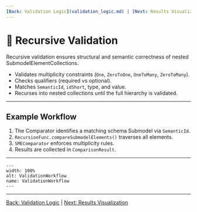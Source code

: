 ```yaml
---
[Back: Validation Logic](validation_logic.md) | [Next: Results Visualization](results_visualization.md)
---
```


# 🔁 Recursive Validation

Recursive validation ensures structural and semantic correctness of nested SubmodelElementCollections.

- Validates multiplicity constraints (`One`, `ZeroToOne`, `OneToMany`, `ZeroToMany`).
- Checks qualifiers (required vs optional).
- Matches `SemanticId`, `idShort`, type, and value.
- Recurses into nested collections until the full hierarchy is validated.

---

## Example Workflow

1. The Comparator identifies a matching schema Submodel via `SemanticId`.
2. `RecursionFunc.compareSubmodelElements()` traverses all elements.
3. `SMEComparator` enforces multiplicity rules.
4. Results are collected in `ComparisonResult`.

---
```{figure} ./images/ValidationWorkflow.png
---
width: 100%
alt: ValidationWorkflow
name: ValidationWorkflow
---
```

---

[Back: Validation Logic](validation_logic.md) | [Next: Results Visualization](results_visualization.md)
